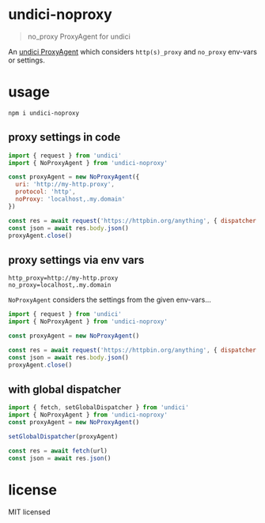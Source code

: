 # undici-noproxy

> no_proxy ProxyAgent for undici

An [undici ProxyAgent](https://undici.nodejs.org/#/docs/api/ProxyAgent) which considers `http(s)_proxy` and `no_proxy` env-vars or settings. 

# usage

```
npm i undici-noproxy
```

## proxy settings in code

```js
import { request } from 'undici'
import { NoProxyAgent } from 'undici-noproxy'

const proxyAgent = new NoProxyAgent({
  uri: 'http://my-http.proxy',
  protocol: 'http',
  noProxy: 'localhost,.my.domain'
})

const res = await request('https://httpbin.org/anything', { dispatcher: proxyAgent })
const json = await res.body.json()
proxyAgent.close()
```

## proxy settings via env vars

```
http_proxy=http://my-http.proxy
no_proxy=localhost,.my.domain
```

`NoProxyAgent` considers the settings from the given env-vars...

```js
import { request } from 'undici'
import { NoProxyAgent } from 'undici-noproxy'

const proxyAgent = new NoProxyAgent()

const res = await request('https://httpbin.org/anything', { dispatcher: proxyAgent })
const json = await res.body.json()
proxyAgent.close()
```

## with global dispatcher

```js
import { fetch, setGlobalDispatcher } from 'undici'
import { NoProxyAgent } from 'undici-noproxy'
const proxyAgent = new NoProxyAgent()

setGlobalDispatcher(proxyAgent)

const res = await fetch(url)
const json = await res.json()
```


# license

MIT licensed
